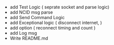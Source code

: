 
* add Test Logic ( seprate socket and parse logic)
* add NCID msg parse
* add Send Command Logic
* add Exceptional logic ( disconnect internet,  )
* add option ( reconnect timing and count )
* add Log msg
* Write README.md